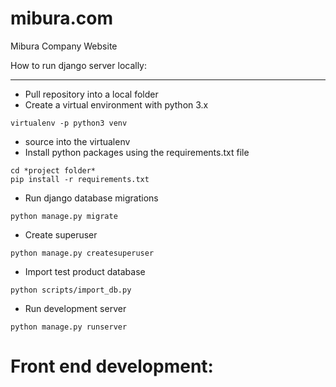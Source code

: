 # mibura.com
Mibura Company Website


How to run django server locally:
___

- Pull repository into a local folder
- Create a virtual environment with python 3.x

```
virtualenv -p python3 venv
```

- source into the virtualenv
- Install python packages using the requirements.txt file

```
cd *project folder*
pip install -r requirements.txt
```

- Run django database migrations

```
python manage.py migrate
```

- Create superuser

```
python manage.py createsuperuser
```

- Import test product database

```
python scripts/import_db.py
```

- Run development server

```
python manage.py runserver
```

# Front end development:

